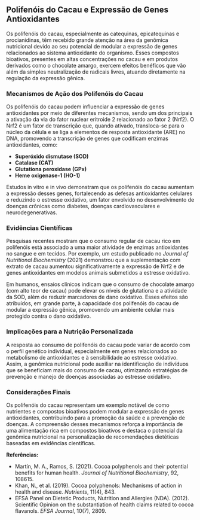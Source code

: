 
## Polifenóis do Cacau e Expressão de Genes Antioxidantes

Os polifenóis do cacau, especialmente as catequinas, epicatequinas e procianidinas, têm recebido grande atenção na área da genômica nutricional devido ao seu potencial de modular a expressão de genes relacionados ao sistema antioxidante do organismo. Esses compostos bioativos, presentes em altas concentrações no cacau e em produtos derivados como o chocolate amargo, exercem efeitos benéficos que vão além da simples neutralização de radicais livres, atuando diretamente na regulação da expressão gênica.

### Mecanismos de Ação dos Polifenóis do Cacau

Os polifenóis do cacau podem influenciar a expressão de genes antioxidantes por meio de diferentes mecanismos, sendo um dos principais a ativação da via do fator nuclear eritroide 2 relacionado ao fator 2 (Nrf2). O Nrf2 é um fator de transcrição que, quando ativado, transloca-se para o núcleo da célula e se liga a elementos de resposta antioxidante (ARE) no DNA, promovendo a transcrição de genes que codificam enzimas antioxidantes, como:

- **Superóxido dismutase (SOD)**
- **Catalase (CAT)**
- **Glutationa peroxidase (GPx)**
- **Heme oxigenase-1 (HO-1)**

Estudos in vitro e in vivo demonstram que os polifenóis do cacau aumentam a expressão desses genes, fortalecendo as defesas antioxidantes celulares e reduzindo o estresse oxidativo, um fator envolvido no desenvolvimento de doenças crônicas como diabetes, doenças cardiovasculares e neurodegenerativas.

### Evidências Científicas

Pesquisas recentes mostram que o consumo regular de cacau rico em polifenóis está associado a uma maior atividade de enzimas antioxidantes no sangue e em tecidos. Por exemplo, um estudo publicado no *Journal of Nutritional Biochemistry* (2021) demonstrou que a suplementação com extrato de cacau aumentou significativamente a expressão de Nrf2 e de genes antioxidantes em modelos animais submetidos a estresse oxidativo.

Em humanos, ensaios clínicos indicam que o consumo de chocolate amargo (com alto teor de cacau) pode elevar os níveis de glutationa e a atividade da SOD, além de reduzir marcadores de dano oxidativo. Esses efeitos são atribuídos, em grande parte, à capacidade dos polifenóis do cacau de modular a expressão gênica, promovendo um ambiente celular mais protegido contra o dano oxidativo.

### Implicações para a Nutrição Personalizada

A resposta ao consumo de polifenóis do cacau pode variar de acordo com o perfil genético individual, especialmente em genes relacionados ao metabolismo de antioxidantes e à sensibilidade ao estresse oxidativo. Assim, a genômica nutricional pode auxiliar na identificação de indivíduos que se beneficiam mais do consumo de cacau, otimizando estratégias de prevenção e manejo de doenças associadas ao estresse oxidativo.

### Considerações Finais

Os polifenóis do cacau representam um exemplo notável de como nutrientes e compostos bioativos podem modular a expressão de genes antioxidantes, contribuindo para a promoção da saúde e a prevenção de doenças. A compreensão desses mecanismos reforça a importância de uma alimentação rica em compostos bioativos e destaca o potencial da genômica nutricional na personalização de recomendações dietéticas baseadas em evidências científicas.

**Referências:**

- Martín, M. A., Ramos, S. (2021). Cocoa polyphenols and their potential benefits for human health. *Journal of Nutritional Biochemistry*, 92, 108615.
- Khan, N., et al. (2019). Cocoa polyphenols: Mechanisms of action in health and disease. *Nutrients*, 11(4), 843.
- EFSA Panel on Dietetic Products, Nutrition and Allergies (NDA). (2012). Scientific Opinion on the substantiation of health claims related to cocoa flavanols. *EFSA Journal*, 10(7), 2809.
```
